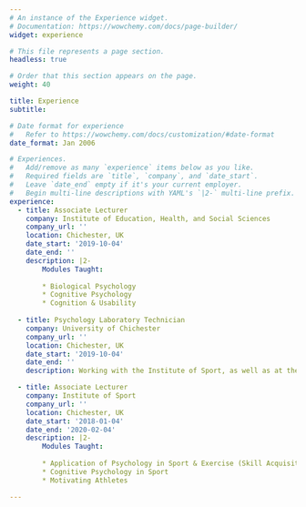 ```yaml
---
# An instance of the Experience widget.
# Documentation: https://wowchemy.com/docs/page-builder/
widget: experience

# This file represents a page section.
headless: true

# Order that this section appears on the page.
weight: 40

title: Experience
subtitle:

# Date format for experience
#   Refer to https://wowchemy.com/docs/customization/#date-format
date_format: Jan 2006

# Experiences.
#   Add/remove as many `experience` items below as you like.
#   Required fields are `title`, `company`, and `date_start`.
#   Leave `date_end` empty if it's your current employer.
#   Begin multi-line descriptions with YAML's `|2-` multi-line prefix.
experience:
  - title: Associate Lecturer
    company: Institute of Education, Health, and Social Sciences
    company_url: ''
    location: Chichester, UK
    date_start: '2019-10-04'
    date_end: ''
    description: |2-
        Modules Taught:
        
        * Biological Psychology
        * Cognitive Psychology
        * Cognition & Usability 
        
  - title: Psychology Laboratory Technician 
    company: University of Chichester
    company_url: ''
    location: Chichester, UK
    date_start: '2019-10-04'
    date_end: ''
    description: Working with the Institute of Sport, as well as at the Institute of Education, Health and Social Sciences, supporting and contributing to the overall functioning of the Psychology Lab. The role includes providing specialist technical support to staff and students undertaking detailed scientific testing, demonstrating support and delivery of specialist equipment, and actively participating in the implementation of the Universities recruitment strategy.

  - title: Associate Lecturer
    company: Institute of Sport
    company_url: ''
    location: Chichester, UK
    date_start: '2018-01-04'
    date_end: '2020-02-04'
    description: |2-
        Modules Taught:
        
        * Application of Psychology in Sport & Exercise (Skill Acquisition)
        * Cognitive Psychology in Sport
        * Motivating Athletes

---
```


